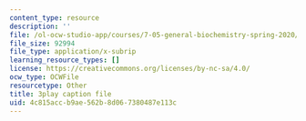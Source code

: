 ```yaml
---
content_type: resource
description: ''
file: /ol-ocw-studio-app/courses/7-05-general-biochemistry-spring-2020/4c815accb9ae562b8d067380487e113c_i6GlN02PDr8.vtt
file_size: 92994
file_type: application/x-subrip
learning_resource_types: []
license: https://creativecommons.org/licenses/by-nc-sa/4.0/
ocw_type: OCWFile
resourcetype: Other
title: 3play caption file
uid: 4c815acc-b9ae-562b-8d06-7380487e113c
---
```


